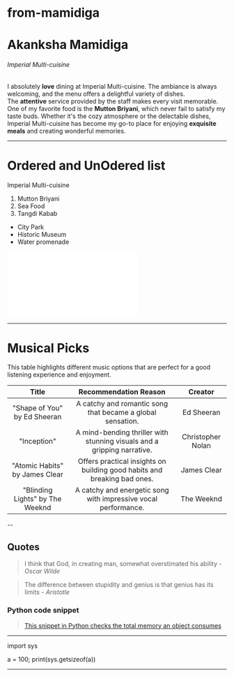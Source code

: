 # from-mamidiga
# Akanksha Mamidiga
###### Imperial Multi-cuisine
I absolutely **love** dining at Imperial Multi-cuisine. The ambiance is always welcoming, and the menu offers a delightful variety of dishes.<br>
The **attentive** service provided by the staff makes every visit memorable. One of my favorite food is the **Mutton Briyani**, which never fail to satisfy my taste buds. Whether it's the cozy atmosphere or the delectable dishes, Imperial Multi-cuisine has become my go-to place for enjoying **exquisite meals** and creating wonderful memories.

---

# Ordered and UnOdered list 
Imperial Multi-cuisine 
1. Mutton Briyani
2. Sea Food
3. Tangdi Kabab

* City Park
* Historic Museum
* Water promenade

![About Akanksha Mamidga](MyMedia.md)


---

# Musical Picks

This table highlights different music options that are perfect for a good listening experience and enjoyment.<br>

| **Title** | **Recommendation Reason**  | **Creator**|
|     :---:        |    :---:    |    :---:         |
|  "Shape of You" by Ed Sheeran          |  A catchy and romantic song that became a global sensation. | Ed Sheeran|
|  "Inception"        |  A mind-bending thriller with stunning visuals and a gripping narrative.|  Christopher Nolan |
|  "Atomic Habits" by James Clear         |  Offers practical insights on building good habits and breaking bad ones.| James Clear |
|  "Blinding Lights" by The Weeknd        |  A catchy and energetic song with impressive vocal performance.  | The Weeknd|

--

## Quotes

>   I think that God, in creating man, somewhat overstimated his ability  -  *Oscar Wilde* 

>   The difference between stupidity and genius is that genius has its limits   -  *Aristotle*

###  Python code snippet

> [This snippet in Python checks the total memory an object consumes](https://code.pieces.app/collections/python)

---

import sys

a = 100;
print(sys.getsizeof(a)) 

---

